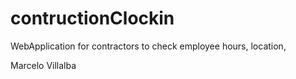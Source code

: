 # contructionClockin
WebApplication for contractors to check employee hours, location, 

Marcelo Villalba